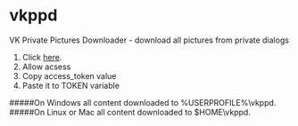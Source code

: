 # vkppd
VK Private Pictures Downloader - download all pictures from private dialogs

1. Click [here](https://oauth.vk.com/authorize?client_id=5033073&redirect_uri=https://oauth.vk.com/blank.html&scope=offline,messages&response_type=token&v=5.62
).
2. Allow acsess
3. Сopy access_token value
4. Paste it to TOKEN variable


#####On Windows all content downloaded to %USERPROFILE%\vkppd.
#####On Linux or Mac all content downloaded to $HOME\vkppd.
